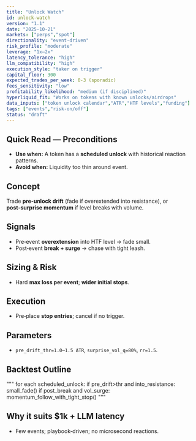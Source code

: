 ```yaml
---
title: "Unlock Watch"
id: unlock-watch
version: "1.1"
date: "2025-10-21"
markets: ["perps","spot"]
directionality: "event-driven"
risk_profile: "moderate"
leverage: "1x–2x"
latency_tolerance: "high"
llm_compatibility: "high"
execution_style: "taker on trigger"
capital_floor: 300
expected_trades_per_week: 0-3 (sporadic)
fees_sensitivity: "low"
profitability_likelihood: "medium (if disciplined)"
hyperliquid_fit: "Works on tokens with known unlocks/airdrops"
data_inputs: ["token unlock calendar","ATR","HTF levels","funding"]
tags: ["events","risk-on/off"]
status: "draft"
---
```


## Quick Read — Preconditions
- **Use when:** A token has a **scheduled unlock** with historical reaction patterns.
- **Avoid when:** Liquidity too thin around event.

## Concept
Trade **pre‑unlock drift** (fade if overextended into resistance), or **post‑surprise momentum** if level breaks with volume.

## Signals
- Pre‑event **overextension** into HTF level → fade small.
- Post‑event **break + surge** → chase with tight leash.

## Sizing & Risk
- Hard **max loss per event**; **wider initial stops**.

## Execution
- Pre‑place **stop entries**; cancel if no trigger.

## Parameters
- `pre_drift_thr=1.0–1.5 ATR`, `surprise_vol_q=80%`, `rr=1.5`.

## Backtest Outline
"""
for each scheduled_unlock:
    if pre_drift>thr and into_resistance: small_fade()
    if post_break and vol_surge: momentum_follow_with_tight_stop()
"""

## Why it suits $1k + LLM latency
- Few events; playbook‑driven; no microsecond reactions.
